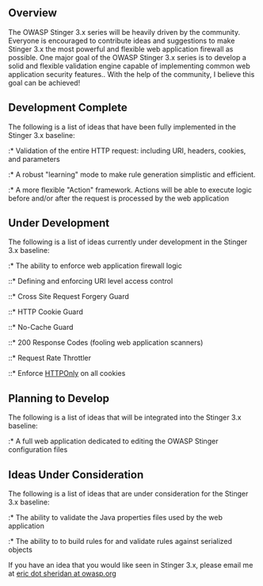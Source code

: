 ## Overview

The OWASP Stinger 3.x series will be heavily driven by the community.
Everyone is encouraged to contribute ideas and suggestions to make
Stinger 3.x the most powerful and flexible web application firewall as
possible. One major goal of the OWASP Stinger 3.x series is to develop a
solid and flexible validation engine capable of implementing common web
application security features.. With the help of the community, I
believe this goal can be achieved\!

## Development Complete

The following is a list of ideas that have been fully implemented in the
Stinger 3.x baseline:

:\* Validation of the entire HTTP request: including URI, headers,
cookies, and parameters

:\* A robust "learning" mode to make rule generation simplistic and
efficient.

:\* A more flexible "Action" framework. Actions will be able to execute
logic before and/or after the request is processed by the web
application

## Under Development

The following is a list of ideas currently under development in the
Stinger 3.x baseline:

:\* The ability to enforce web application firewall logic

::\* Defining and enforcing URI level access control

::\* Cross Site Request Forgery Guard

::\* HTTP Cookie Guard

::\* No-Cache Guard

::\* 200 Response Codes (fooling web application scanners)

::\* Request Rate Throttler

::\* Enforce [HTTPOnly](HTTPOnly "wikilink") on all cookies

## Planning to Develop

The following is a list of ideas that will be integrated into the
Stinger 3.x baseline:

:\* A full web application dedicated to editing the OWASP Stinger
configuration files

## Ideas Under Consideration

The following is a list of ideas that are under consideration for the
Stinger 3.x baseline:

:\* The ability to validate the Java properties files used by the web
application

:\* The ability to to build rules for and validate rules against
serialized objects

If you have an idea that you would like seen in Stinger 3.x, please
email me at [eric dot sheridan at
owasp.org](mailto:eric.sheridan@owasp.org)